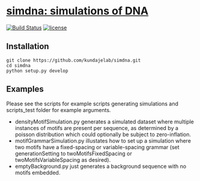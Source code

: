 # [simdna: simulations of DNA](https://kundajelab.github.io/simdna/)
[![Build Status](https://travis-ci.org/kundajelab/simdna.svg?branch=master)](https://travis-ci.org/kundajelab/simdna)
[![license](https://img.shields.io/github/license/mashape/apistatus.svg?maxAge=2592000)](https://github.com/kundajelab/simdna/blob/master/LICENSE)

## Installation
```
git clone https://github.com/kundajelab/simdna.git
cd simdna
python setup.py develop
```

## Examples
Please see the scripts for example scripts generating simulations and scripts_test folder for example arguments.
- densityMotifSimulation.py generates a simulated dataset where multiple instances of motifs are present per sequence, as determined by a poisson distribution which could optionally be subject to zero-inflation.
- motifGrammarSimulation.py illustates how to set up a simulation where two motifs have a fixed-spacing or variable-spacing grammar (set generationSetting to twoMotifsFixedSpacing or twoMotifsVariableSpacing as desired).
- emptyBackground.py just generates a background sequence with no motifs embedded.

